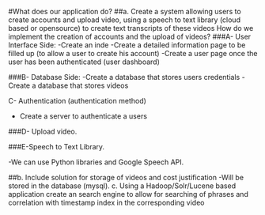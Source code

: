 #What does our application do?
##a. Create a system allowing users to create accounts and upload video, using a speech to text
library (cloud based or opensource) to create text transcripts of these videos
How do we implement the creation of accounts and the upload of videos?
###A- User Interface Side:
-Create an inde
-Create a detailed information page to be filled up (to allow a user to create his account)
-Create a user page once the user has been authenticated (user dashboard)

###B- Database Side:
-Create a database that stores users credentials
-Create a database that stores videos

C- Authentication (authentication method)
- Create a server to authenticate a users

###D- Upload video.

###E-Speech to Text Library.

-We can use Python libraries and Google Speech API.


##b. Include solution for storage of videos and cost justification
-Will be stored in the database (mysql). 
c. Using a Hadoop/Solr/Lucene based application create an search engine to allow for searching
of phrases and correlation with timestamp index in the corresponding video
